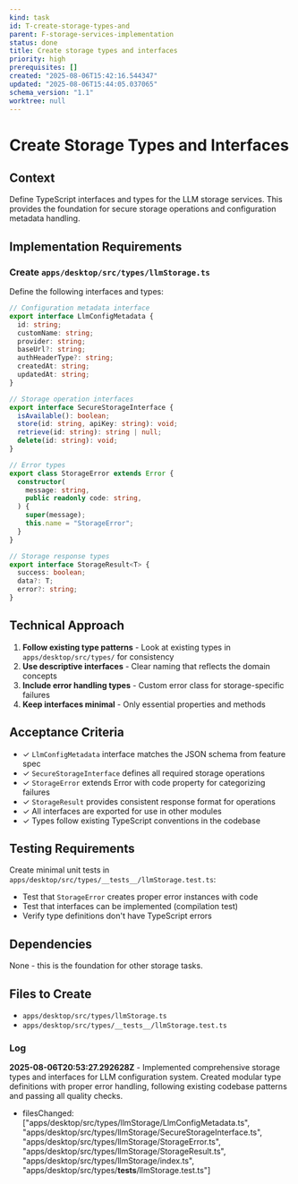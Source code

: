 ```yaml
---
kind: task
id: T-create-storage-types-and
parent: F-storage-services-implementation
status: done
title: Create storage types and interfaces
priority: high
prerequisites: []
created: "2025-08-06T15:42:16.544347"
updated: "2025-08-06T15:44:05.037065"
schema_version: "1.1"
worktree: null
---
```


# Create Storage Types and Interfaces

## Context

Define TypeScript interfaces and types for the LLM storage services. This provides the foundation for secure storage operations and configuration metadata handling.

## Implementation Requirements

### Create `apps/desktop/src/types/llmStorage.ts`

Define the following interfaces and types:

```typescript
// Configuration metadata interface
export interface LlmConfigMetadata {
  id: string;
  customName: string;
  provider: string;
  baseUrl?: string;
  authHeaderType?: string;
  createdAt: string;
  updatedAt: string;
}

// Storage operation interfaces
export interface SecureStorageInterface {
  isAvailable(): boolean;
  store(id: string, apiKey: string): void;
  retrieve(id: string): string | null;
  delete(id: string): void;
}

// Error types
export class StorageError extends Error {
  constructor(
    message: string,
    public readonly code: string,
  ) {
    super(message);
    this.name = "StorageError";
  }
}

// Storage response types
export interface StorageResult<T> {
  success: boolean;
  data?: T;
  error?: string;
}
```

## Technical Approach

1. **Follow existing type patterns** - Look at existing types in `apps/desktop/src/types/` for consistency
2. **Use descriptive interfaces** - Clear naming that reflects the domain concepts
3. **Include error handling types** - Custom error class for storage-specific failures
4. **Keep interfaces minimal** - Only essential properties and methods

## Acceptance Criteria

- ✓ `LlmConfigMetadata` interface matches the JSON schema from feature spec
- ✓ `SecureStorageInterface` defines all required storage operations
- ✓ `StorageError` extends Error with code property for categorizing failures
- ✓ `StorageResult` provides consistent response format for operations
- ✓ All interfaces are exported for use in other modules
- ✓ Types follow existing TypeScript conventions in the codebase

## Testing Requirements

Create minimal unit tests in `apps/desktop/src/types/__tests__/llmStorage.test.ts`:

- Test that `StorageError` creates proper error instances with code
- Test that interfaces can be implemented (compilation test)
- Verify type definitions don't have TypeScript errors

## Dependencies

None - this is the foundation for other storage tasks.

## Files to Create

- `apps/desktop/src/types/llmStorage.ts`
- `apps/desktop/src/types/__tests__/llmStorage.test.ts`

### Log

**2025-08-06T20:53:27.292628Z** - Implemented comprehensive storage types and interfaces for LLM configuration system. Created modular type definitions with proper error handling, following existing codebase patterns and passing all quality checks.

- filesChanged: ["apps/desktop/src/types/llmStorage/LlmConfigMetadata.ts", "apps/desktop/src/types/llmStorage/SecureStorageInterface.ts", "apps/desktop/src/types/llmStorage/StorageError.ts", "apps/desktop/src/types/llmStorage/StorageResult.ts", "apps/desktop/src/types/llmStorage/index.ts", "apps/desktop/src/types/__tests__/llmStorage.test.ts"]
